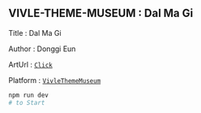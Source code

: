 ## VIVLE-THEME-MUSEUM : Dal Ma Gi

Title : Dal Ma Gi

Author : Donggi Eun

ArtUrl : [`Click`](https://Cermaic-Moon-git-master-dwarfthema.vercel.app/)

Platform : [`VivleThemeMuseum`](https://vivle-theme-museum-git-master-dwarfthema.vercel.app/)

```bash
npm run dev
# to Start
```
